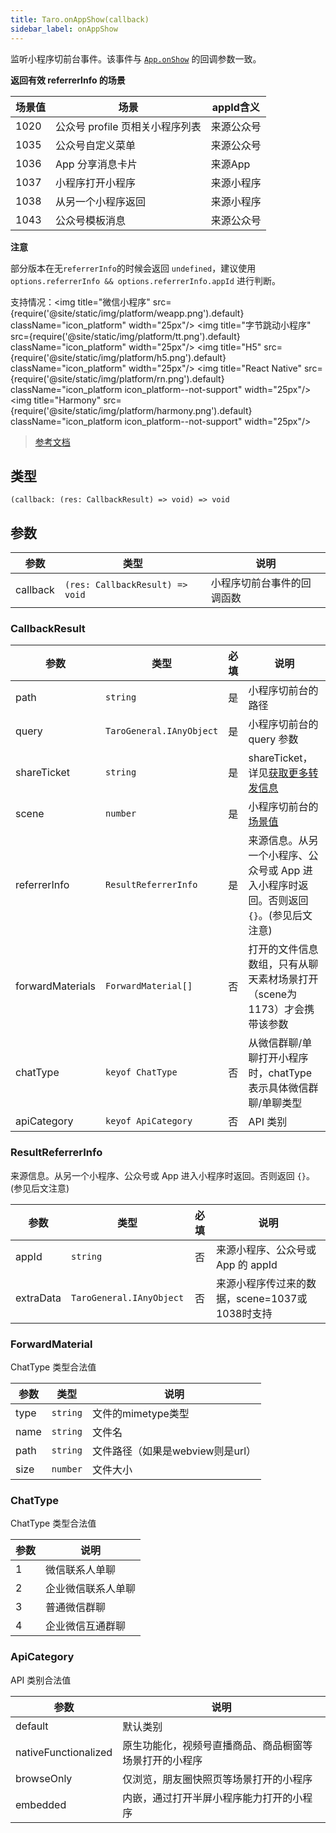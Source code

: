 ```yaml
---
title: Taro.onAppShow(callback)
sidebar_label: onAppShow
---
```


监听小程序切前台事件。该事件与 [`App.onShow`](https://developers.weixin.qq.com/miniprogram/dev/reference/api/App.html#onshowobject-object) 的回调参数一致。

**返回有效 referrerInfo 的场景**

| 场景值 | 场景                            | appId含义  |
| ------ | ------------------------------- | ---------- |
| 1020   | 公众号 profile 页相关小程序列表 | 来源公众号 |
| 1035   | 公众号自定义菜单                | 来源公众号 |
| 1036   | App 分享消息卡片                | 来源App    |
| 1037   | 小程序打开小程序                | 来源小程序 |
| 1038   | 从另一个小程序返回              | 来源小程序 |
| 1043   | 公众号模板消息                  | 来源公众号 |

**注意**

部分版本在无`referrerInfo`的时候会返回 `undefined`，建议使用 `options.referrerInfo && options.referrerInfo.appId` 进行判断。

支持情况：<img title="微信小程序" src={require('@site/static/img/platform/weapp.png').default} className="icon_platform" width="25px"/> <img title="字节跳动小程序" src={require('@site/static/img/platform/tt.png').default} className="icon_platform" width="25px"/> <img title="H5" src={require('@site/static/img/platform/h5.png').default} className="icon_platform" width="25px"/> <img title="React Native" src={require('@site/static/img/platform/rn.png').default} className="icon_platform icon_platform--not-support" width="25px"/> <img title="Harmony" src={require('@site/static/img/platform/harmony.png').default} className="icon_platform icon_platform--not-support" width="25px"/>

> [参考文档](https://developers.weixin.qq.com/miniprogram/dev/api/base/app/app-event/wx.onAppShow.html)

## 类型

```tsx
(callback: (res: CallbackResult) => void) => void
```

## 参数

| 参数 | 类型 | 说明 |
| --- | --- | --- |
| callback | `(res: CallbackResult) => void` | 小程序切前台事件的回调函数 |

### CallbackResult

| 参数 | 类型 | 必填 | 说明 |
| --- | --- | :---: | --- |
| path | `string` | 是 | 小程序切前台的路径 |
| query | `TaroGeneral.IAnyObject` | 是 | 小程序切前台的 query 参数 |
| shareTicket | `string` | 是 | shareTicket，详见[获取更多转发信息](https://developers.weixin.qq.com/miniprogram/dev/framework/open-ability/share.html) |
| scene | `number` | 是 | 小程序切前台的[场景值](https://developers.weixin.qq.com/miniprogram/dev/framework/app-service/scene.html) |
| referrerInfo | `ResultReferrerInfo` | 是 | 来源信息。从另一个小程序、公众号或 App 进入小程序时返回。否则返回 `{}`。(参见后文注意) |
| forwardMaterials | `ForwardMaterial[]` | 否 | 打开的文件信息数组，只有从聊天素材场景打开（scene为1173）才会携带该参数 |
| chatType | `keyof ChatType` | 否 | 从微信群聊/单聊打开小程序时，chatType 表示具体微信群聊/单聊类型 |
| apiCategory | `keyof ApiCategory` | 否 | API 类别 |

### ResultReferrerInfo

来源信息。从另一个小程序、公众号或 App 进入小程序时返回。否则返回 `{}`。(参见后文注意)

| 参数 | 类型 | 必填 | 说明 |
| --- | --- | :---: | --- |
| appId | `string` | 否 | 来源小程序、公众号或 App 的 appId |
| extraData | `TaroGeneral.IAnyObject` | 否 | 来源小程序传过来的数据，scene=1037或1038时支持 |

### ForwardMaterial

ChatType 类型合法值

| 参数 | 类型 | 说明 |
| --- | --- | --- |
| type | `string` | 文件的mimetype类型 |
| name | `string` | 文件名 |
| path | `string` | 文件路径（如果是webview则是url） |
| size | `number` | 文件大小 |

### ChatType

ChatType 类型合法值

| 参数 | 说明 |
| --- | --- |
| 1 | 微信联系人单聊 |
| 2 | 企业微信联系人单聊 |
| 3 | 普通微信群聊 |
| 4 | 企业微信互通群聊 |

### ApiCategory

API 类别合法值

| 参数 | 说明 |
| --- | --- |
| default | 默认类别 |
| nativeFunctionalized | 原生功能化，视频号直播商品、商品橱窗等场景打开的小程序 |
| browseOnly | 仅浏览，朋友圈快照页等场景打开的小程序 |
| embedded | 内嵌，通过打开半屏小程序能力打开的小程序 |
